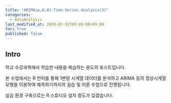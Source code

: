 ```yaml
---
title: "ARIMA(p,0,0)-Time-Series Analysis(3)"
categories: 
  - dataAnalysis
last_modified_at: 2020-07-02T09:08:00+09:00
toc: true
published: false
---
```


Intro
---
학교 수강과목에서 학습한 내용을 복습하는 용도의 포스트입니다.<br/>

본 수업에서는 R 언어를 통해 1변량 시계열 데이터를 분석하고 ARIMA 등의 정상시계열 모형을 이용하여 예측하기까지의 실습 및 이론 수업으로 진행됩니다.<br/>

실습 환경 구축으로는 R 스튜디오 설치 정도가 있겠습니다.<br/>



